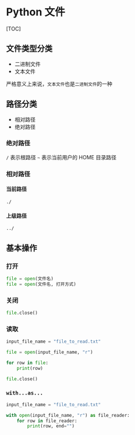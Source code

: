 # Python 文件

[TOC]

## 文件类型分类

* 二进制文件
* 文本文件

严格意义上来说，`文本文件`也是`二进制文件`的一种


## 路径分类

* 相对路径
* 绝对路径

### 绝对路径

`/` 表示根路径
`~` 表示当前用户的 HOME 目录路径

### 相对路径

#### 当前路径

```
./
```

#### 上级路径

```
../
```

## 基本操作

### 打开

```Python
file = open(文件名)
file = open(文件名, 打开方式)
```

### 关闭

```Python
file.close()
```

### 读取

```Python
input_file_name = "file_to_read.txt"

file = open(input_file_name, "r")

for row in file:
    print(row)

file.close()
```

### `with...as...`

```Python
input_file_name = "file_to_read.txt"

with open(input_file_name, "r") as file_reader:
    for row in file_reader:
        print(row, end="")
```

